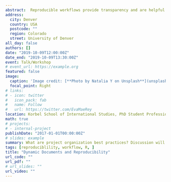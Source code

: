 ```yaml
---
abstract:  Reproducible workflows provide transparency and are helpful in tracking progress in a projects.  What are the tools that may be useful to this end?  They vary across What does that look like?  This workshop will walk you through a minimal example of how you might set up a research project using popular tools of R and Rmarkdown files with reproducibility as a goal.  Additionally, we'll have a look at some new resources --- "flipbooks" made with "Xaringan" -- that walk through data manipulation pipelines and plotting.  Time permitting, you'll compile your own flipbook, which you can modify to communicate about each decision you make in your analysis.
address:
  city: Denver
  country: USA
  postcode: ""
  region: Colorado
  street: University of Denver
all_day: false
authors: []
date: "2019-10-09T12:00:00Z"
date_end: "2019-10-09T13:30:00Z"
event: Talk/Workshop
# event_url: https://example.org
featured: false
image:
  caption: 'Image credit: [**Photo by Natalia Y on Unsplash**](unsplash.com)'
  focal_point: Right
# links:
# - icon: twitter
#   icon_pack: fab
#   name: Follow
#   url: https://twitter.com/EvaMaeRey
location: Korbel School of International Studies, PhD Student Professionalization Series, University of Denver
math: true
# projects:
# - internal-project
publishDate: "2017-01-01T00:00:00Z"
# slides: example
summary: What are project organization best practices? Discussion will emphasize on dynamic documents with the aim of getting participants up and running with these tools.  
tags: [reproduciblility, workflow, R, ]
title: "Dynamic Documents and Reproducibility"
url_code: ""
url_pdf: ""
# url_slides: ""
url_video: ""
---
```




<!-- Slides can be added in a few ways: -->

<!-- - **Create** slides using Academic's [*Slides*](https://sourcethemes.com/academic/docs/managing-content/#create-slides) feature and link using `slides` parameter in the front matter of the talk file -->
<!-- - **Upload** an existing slide deck to `static/` and link using `url_slides` parameter in the front matter of the talk file -->
<!-- - **Embed** your slides (e.g. Google Slides) or presentation video on this page using [shortcodes](https://sourcethemes.com/academic/docs/writing-markdown-latex/). -->

<!-- Further talk details can easily be added to this page using *Markdown* and $\rm \LaTeX$ math code. -->


